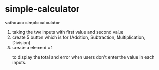# simple-calculator
vathouse simple calculator

1. taking the two inputs with first value and second value
2. create 5 button which is for (Addition, Subtraction, Multiplication, Division)
3. create a element of <p></p> to display the total and error when users don't enter the value in each inputs.
